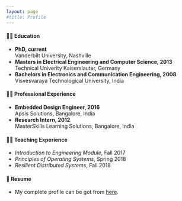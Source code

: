 ```yaml
---
layout: page
#title: Profile
---
```


#### :man_student: Education
* **PhD, current**\
  Vanderbilt University, Nashville
* **Masters in Electrical Engineering and Computer Science, 2013**\
  Technical Univerity Kaiserslauter, Germany
* **Bachelors in Electronics and Communication Engineering, 2008**\
  Visvesvaraya Technological University, India

#### :man_office_worker: Professional Experience
* **Embedded Design Engineer, 2016**\
  Apsis Solutions, Bangalore, India
* **Research Intern, 2012**\
  MasterSkills Learning Solutions, Bangalore, India
  
#### :man_teacher: Teaching Experience
* *Introduction to Engineering Module*, Fall 2017
* *Principles of Operating Systems*, Spring 2018
* *Resilient Distributed Systems*, Fall 2018

#### :page_with_curl: Resume
* My complete profile can be got from [here](https://vanderbilt365-my.sharepoint.com/:b:/g/personal/shreyas_ramakrishna_vanderbilt_edu/EYh5nRe_PvBAqio1KasJ9ToBzzVxRKJyOlr52MvtBI_khQ?e=fjROjJ).
